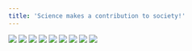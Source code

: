 ```yaml
---
title: 'Science makes a contribution to society!'
---
```


![](images/2006-comic-revue/part-4/pg009.gif)
![](images/2006-comic-revue/part-4/pg010.gif)
![](images/2006-comic-revue/part-4/pg011.gif)
![](images/2006-comic-revue/part-4/pg012.gif)
![](images/2006-comic-revue/part-4/pg013.gif)
![](images/2006-comic-revue/part-4/pg014.gif)
![](images/2006-comic-revue/part-4/pg015.gif)
![](images/2006-comic-revue/part-4/pg016.gif)
![](images/2006-comic-revue/part-4/pg017.gif)